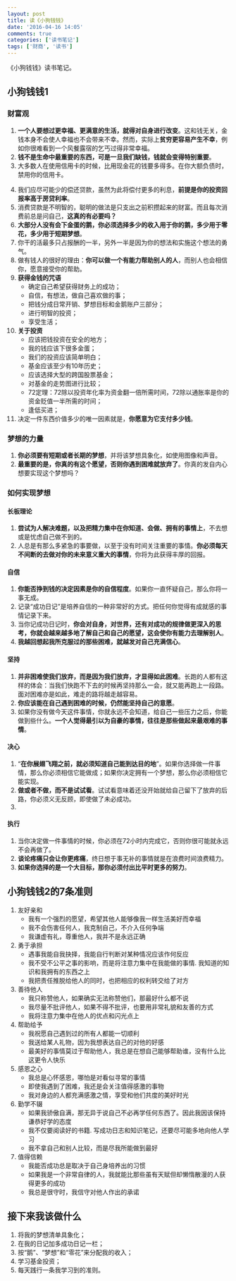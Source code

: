 ```yaml
---
layout: post
title: 读《小狗钱钱》
date: '2016-04-16 14:05'
comments: true
categories: ['读书笔记']  
tags: ['财商', '读书']
---
```


《小狗钱钱》读书笔记。

<!--more-->

## 小狗钱钱1

### 财富观

1. **一个人要想过更幸福、更满意的生活，就得对自身进行改变**。这和钱无关，金钱本身不会使人幸福也不会带来不幸。然而，实际上**贫穷更容易产生不幸**，例如你很难看到一个风餐露宿的乞丐过得非常幸福。
2. **钱不是生命中最重要的东西，可是一旦我们缺钱，钱就会变得特别重要**。
3. 大多数人在使用信用卡的时候，比用现金花的钱要多得多。在你大额负债时，禁用你的信用卡。

<!--more-->

4. 我们应尽可能少的偿还贷款，虽然为此将偿付更多的利息，**前提是你的投资回报率高于房贷利率**。
5. 消费贷款是不明智的，聪明的做法是只支出之前积攒起来的财富。而且每次消费前总是问自己，**这真的有必要吗？**
6. **大部分人没有会下金蛋的鹅，你必须选择多少的收入用于你的鹅，多少用于零花，多少用于短期梦想**。
7. 你干的活最多只占报酬的一半，另外一半是因为你的想法和实施这个想法的勇气。
8. 做有钱人的很好的理由：**你可以做一个有能力帮助别人的人**，而别人也会相信你，愿意接受你的帮助。
9. **获得金钱的咒语**
    - 确定自己希望获得财务上的成功；
    - 自信，有想法，做自己喜欢做的事；
    - 把钱分成日常开销、梦想目标和金鹅账户三部分；
    - 进行明智的投资；
    - 享受生活；
10. **关于投资**
    - 应该把钱投资在安全的地方；
    - 我的钱应该下很多金蛋；
    - 我们的投资应该简单明白；
    - 基金应该至少有10年历史；
    - 应该选择大型的跨国股票基金；
    - 对基金的走势图进行比较；
    - 72定理：72除以投资年化率为资金翻一倍所需时间，72除以通胀率是你的资金贬值一半所需的时间；
    - 逢低买进；
11. 决定一件东西价值多少的唯一因素就是，**你愿意为它支付多少钱**。

### 梦想的力量

1. **你必须要有短期或者长期的梦想**，并将该梦想具象化，如使用图像和声音。
2. **最重要的是，你真的有这个愿望，否则你遇到困难就放弃了**。你真的发自内心想要实现这个梦想吗？

### 如何实现梦想

#### 长板理论

1. **尝试为人解决难题，以及把精力集中在你知道、会做、拥有的事情上**，不去想或是忧虑自己做不到的。
2. 人总是有那么多紧急的事要做，以至于没有时间关注重要的事情。**你必须每天不间断的去做对你的未来意义重大的事情**，你将为此获得丰厚的回报。

#### 自信

1. **你能否挣到钱的决定因素是你的自信程度**。如果你一直怀疑自己，那么你将一事无成。
2. 记录“成功日记”是培养自信的一种非常好的方式。把任何你觉得有成就感的事情记录下来。
3. 当你记成功日记时，**你会对自身，对世界，还有对成功的规律做更深入的思考，你就会越来越多地了解自己和自己的愿望，这会使你有能力去理解别人**。
4. **我越回想起我所克服过的那些困难，就越发对自己充满信心**。

#### 坚持

1. **并非困难使我们放弃，而是因为我们放弃，才显得如此困难**。长跑的人都有这样的体会：当我们快跑不下去的时候再坚持那么一会，就又能再跑上一段路。面对困难亦是如此，难走的路将越走越容易。
2. **你应该能在自己遇到困难的时候，仍然能坚持自己的意愿**。
3. 如果你没有做今天这件事情，你就永远不会知道，给自己一些压力之后，你能做到些什么。**一个人觉得最引以为自豪的事情，往往是那些做起来最艰难的事情**。

#### 决心

1. “**在你展翅飞翔之前，就必须知道自己能到达目的地**”。如果你选择做一件事情，那么你必须相信它能做成；如果你决定拥有一个梦想，那么你必须相信它能实现。
2. **做或者不做，而不是试试看**。试试看意味着还没开始就给自己留下了放弃的后路，你必须义无反顾，即使做了未必成功。
3. 

#### 执行

1. 当你决定做一件事情的时候，你必须在72小时内完成它，否则你很可能就永远不会再做了。
2. **谈论疼痛只会让你更疼痛**，终日想于事无补的事情就是在浪费时间浪费精力。
3. **如果你选择的是一个大目标，那你必须付出比平时更多的努力**。

## 小狗钱钱2的7条准则

1. 友好亲和
    - 我有一个强烈的愿望，希望其他人能够像我一样生活美好而幸福
    - 我不会伤害任何人，我克制自己，不介入任何争端
    - 我谦虚有礼，尊重他人，我并不是永远正确
2. 勇于承担
    - 遇事我能自我抉择，我能自行判断对某种情况应该作何反应
    - 我不受不公平之事的影响，而是将注意力集中在我能做的事情. 我知道的知识和我拥有的东西之上
    - 我把责任推脱给他人的同时，也把相应的权利转交给了对方
3. 善待他人
    - 我只称赞他人，如果确实无法称赞他们，那最好什么都不说
    - 我尽量不批评他人，如果不得不批评，也要用非常礼貌和友善的方式
    - 我将注意力集中在他人的优点和闪光点上
4. 帮助给予
    - 我祝愿自己遇到过的所有人都能一切顺利
    - 我送给某人礼物，因为我想表达自己的对他的好感
    - 最美好的事情莫过于帮助他人，我总是在想自己能够帮助谁，没有什么比这更令人快乐
5. 感恩之心
    - 我总是心怀感恩，哪怕是对看似寻常的事情
    - 即使我遇到了困难，我还是会关注值得感激的事物
    - 我对身边的人都充满感激之情，享受和他们共度的美好时光
6. 勤学不辍
    - 如果我骄傲自满，那无异于说自己不必再学任何东西了。因此我因该保持谦恭好学的态度
    - 我不仅要阅读好的书籍. 写成功日志和知识笔记，还要尽可能多地向他人学习
    - 我不拿自己和别人比较，而是尽我所能做到最好
7. 值得信赖
    - 我能否成功总是取决于自己身培养出的习惯
    - 如果我是一个非常自律的人，我就能比那些虽有天赋但却懒惰散漫的人获得更多的成功
    - 我总是很守时，我信守对他人作出的承诺

## 接下来我该做什么

1. 将我的梦想清单具象化；
2. 在我的日记加多成功日记一栏；
3. 按“鹅”、“梦想”和“零花”来分配我的收入；
4. 学习基金投资；
5. 每天践行一条我学习到的准则。
